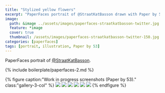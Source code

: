 ```yaml
---
title: "Stylized yellow flowers"
excerpt: "PaperFaces portrait of @StraatKatBasson drawn with Paper by 53 on an iPad."
image: 
  path: &image ../assets/images/paperfaces-straatkatbasson-twitter.jpg 
  feature: *image
  cover: true
  thumbnail: /assets/images/paperfaces-straatkatbasson-twitter-150.jpg
categories: [paperfaces]
tags: [portrait, illustration, Paper by 53]
---
```


PaperFaces portrait of [@StraatKatBasson](https://twitter.com/StraatKatBasson).

{% include boilerplate/paperfaces-2.md %}

{% figure caption:"Work in progress screenshots (Paper by 53)." class:"gallery-3-col" %}
[![](/assets/images/paperfaces-straatkatbasson-process-1-600.jpg)](/assets/images/paperfaces-straatkatbasson-process-1-lg.jpg)
[![](/assets/images/paperfaces-straatkatbasson-process-2-600.jpg)](/assets/images/paperfaces-straatkatbasson-process-2-lg.jpg)
[![](/assets/images/paperfaces-straatkatbasson-process-3-600.jpg)](/assets/images/paperfaces-straatkatbasson-process-3-lg.jpg)
[![](/assets/images/paperfaces-straatkatbasson-process-4-600.jpg)](/assets/images/paperfaces-straatkatbasson-process-4-lg.jpg)
[![](/assets/images/paperfaces-straatkatbasson-process-5-600.jpg)](/assets/images/paperfaces-straatkatbasson-process-5-lg.jpg)
[![](/assets/images/paperfaces-straatkatbasson-process-6-600.jpg)](/assets/images/paperfaces-straatkatbasson-process-6-lg.jpg)
{% endfigure %}
